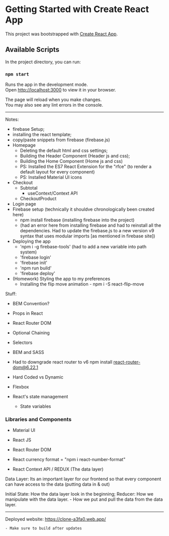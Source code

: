 # Getting Started with Create React App

This project was bootstrapped with [Create React App](https://github.com/facebook/create-react-app).

## Available Scripts

In the project directory, you can run:

### `npm start`

Runs the app in the development mode.\
Open [http://localhost:3000](http://localhost:3000) to view it in your browser.

The page will reload when you make changes.\
You may also see any lint errors in the console.

---

Notes:

- firebase Setup;
- installing the react template;
- copy/paste snippets from firebase (firebase.js)
- Homepage
	- Deleting the default html and css settings;
	- Building the Header Component (Header js and css);
	- Building the Home Component (Home js and css)
	- PS: Installed the ES7 React Extension for the "rfce" (to render a default layout for every component)
	- PS: Installed Material UI icons
- Checkout
	- Subtotal
		- useContext/Context API
	- CheckoutProduct
- Login page
- Firebase setup (technically it shouldve chronologically been created here)
	- npm install firebase (installing firebase into the project)
	- (had an error here from installing firebase and had to reinstall all the dependencies. Had to update the firebase.js to a new version v9 syntax that uses modular imports [as mentioned in firebase site])
- Deploying the app 
	- 'npm i -g firebase-tools' (had to add a new variable into path system)
	- 'firebase login'
	- 'firebase init'
	- 'npm run build'
	- 'firebase deploy'
- (Homework) Styling the app to my preferences
	- Installing the flip move animation - npm i -S react-flip-move


Stuff:
- BEM Convention?
- Props in React
- React Router DOM
- Optional Chaining
- Selectors
- BEM and SASS

- Had to downgrade react router to v6
npm install react-router-dom@6.22.1


- Hard Coded vs Dynamic
- Flexbox
- React's state management
	- State variables

### Libraries and Components
- Material UI
- React JS
- React Router DOM
- React currency format = "npm i react-number-format"

- React Context API / REDUX (The data layer)

Data Layer: Its an important layer for our frontend so that every component can have access to the data (putting data in & out)

Initial State: How the data layer look in the beginning;
Reducer: How we manipulate with the data layer.
	- How we put and pull the data from the data layer.

---

Deployed website: https://clone-a3fa0.web.app/

	- Make sure to build after updates